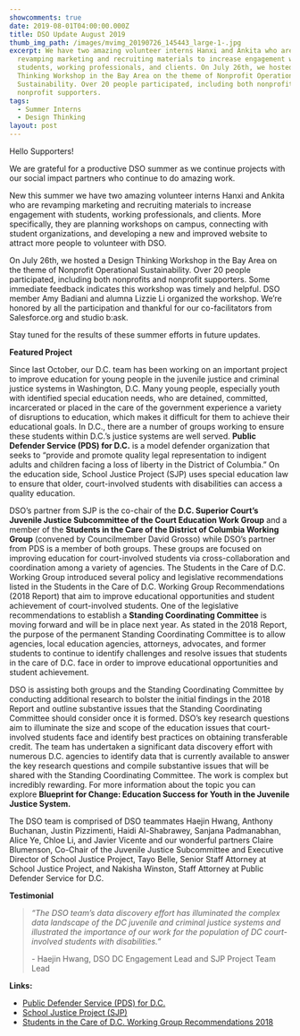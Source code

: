 ```yaml
---
showcomments: true
date: 2019-08-01T04:00:00.000Z
title: DSO Update August 2019
thumb_img_path: /images/mvimg_20190726_145443_large-1-.jpg
excerpt: We have two amazing volunteer interns Hanxi and Ankita who are
  revamping marketing and recruiting materials to increase engagement with
  students, working professionals, and clients. On July 26th, we hosted a Design
  Thinking Workshop in the Bay Area on the theme of Nonprofit Operational
  Sustainability. Over 20 people participated, including both nonprofits and
  nonprofit supporters.
tags:
  - Summer Interns
  - Design Thinking
layout: post
---
```

Hello Supporters!

We are grateful for a productive DSO summer as we continue projects with our social impact partners who continue to do amazing work. 

New this summer we have two amazing volunteer interns Hanxi and Ankita who are revamping marketing and recruiting materials to increase engagement with students, working professionals, and clients. More specifically, they are planning workshops on campus, connecting with student organizations, and developing a new and improved website to attract more people to volunteer with DSO. 

On July 26th, we hosted a Design Thinking Workshop in the Bay Area on the theme of Nonprofit Operational Sustainability. Over 20 people participated, including both nonprofits and nonprofit supporters. Some immediate feedback indicates this workshop was timely and helpful. DSO member Amy Badiani and alumna Lizzie Li organized the workshop. We’re honored by all the participation and thankful for our co-facilitators from Salesforce.org and studio b:ask.

Stay tuned for the results of these summer efforts in future updates.

**Featured Project**

Since last October, our D.C. team has been working on an important project to improve education for young people in the juvenile justice and criminal justice systems in Washington, D.C. Many young people, especially youth with identified special education needs, who are detained, committed, incarcerated or placed in the care of the government experience a variety of disruptions to education, which makes it difficult for them to achieve their educational goals. In D.C., there are a number of groups working to ensure these students within D.C.’s justice systems are well served. **Public Defender Service (PDS) for D.C.** is a model defender organization that seeks to “provide and promote quality legal representation to indigent adults and children facing a loss of liberty in the District of Columbia.” On the education side, School Justice Project (SJP) uses special education law to ensure that older, court-involved students with disabilities can access a quality education.

DSO’s partner from SJP is the co-chair of the **D.C. Superior Court’s Juvenile Justice Subcommittee of the Court Education Work Group** and a member of the **Students in the Care of the District of Columbia Working Group** (convened by Councilmember David Grosso) while DSO’s partner from PDS is a member of both groups. These groups are focused on improving education for court-involved students via cross-collaboration and coordination among a variety of agencies. The Students in the Care of D.C. Working Group introduced several policy and legislative recommendations listed in the Students in the Care of D.C. Working Group Recommendations (2018 Report) that aim to improve educational opportunities and student achievement of court-involved students. One of the legislative recommendations to establish a **Standing Coordinating Committee** is moving forward and will be in place next year. As stated in the 2018 Report, the purpose of the permanent Standing Coordinating Committee is to allow agencies, local education agencies, attorneys, advocates, and former students to continue to identify challenges and resolve issues that students in the care of D.C. face in order to improve educational opportunities and student achievement.

DSO is assisting both groups and the Standing Coordinating Committee by conducting additional research to bolster the initial findings in the 2018 Report and outline substantive issues that the Standing Coordinating Committee should consider once it is formed. DSO’s key research questions aim to illuminate the size and scope of the education issues that court-involved students face and identify best practices on obtaining transferable credit. The team has undertaken a significant data discovery effort with numerous D.C. agencies to identify data that is currently available to answer the key research questions and compile substantive issues that will be shared with the Standing Coordinating Committee. The work is complex but incredibly rewarding. For more information about the topic you can explore **Blueprint for Change: Education Success for Youth in the Juvenile Justice System.**

The DSO team is comprised of DSO teammates Haejin Hwang, Anthony Buchanan, Justin Pizzimenti, Haidi Al-Shabrawey, Sanjana Padmanabhan, Alice Ye, Chloe Li, and Javier Vicente and our wonderful partners Claire Blumenson, Co-Chair of the Juvenile Justice Subcommittee and Executive Director of School Justice Project, Tayo Belle, Senior Staff Attorney at School Justice Project, and Nakisha Winston, Staff Attorney at Public Defender Service for D.C.

**Testimonial**

> *“The DSO team’s data discovery effort has illuminated the complex data landscape of the DC juvenile and criminal justice systems and illustrated the importance of our work for the population of DC court-involved students with disabilities.”*
>
> *\-* Haejin Hwang, DSO DC Engagement Lead and SJP Project Team Lead

**Links:**

* [Public Defender Service (PDS) for D.C.](https://www.pdsdc.org/)
* [School Justice Project (SJP)](http://www.sjpdc.org/)
* [Students in the Care of D.C. Working Group Recommendations 2018](https://bit.ly/2KwZTtf)